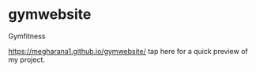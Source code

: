 # gymwebsite
Gymfitness

https://megharana1.github.io/gymwebsite/ tap here for a quick preview of my project.

